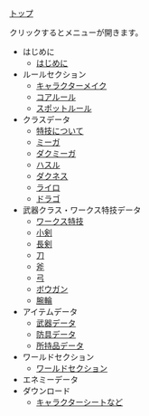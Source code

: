 [トップ](./)

クリックするとメニューが開きます。

* はじめに
    * [はじめに](page/)
* ルールセクション
    * [キャラクターメイク](page/rule/charamake.html)
    * [コアルール](page/rule/corerule.html)
    * [スポットルール](page/rule/spotrule.html)
* クラスデータ
    * [特技について](page/group/skillindex.html)
    * [ミーガ](page/group/miga.html)
    * [ダクミーガ](page/group/dkmiga.html)
    * [ハスル](page/group/hsl.html)
    * [ダクネス](page/group/dknes.html)
    * [ライロ](page/group/railo.html)
    * [ドラゴ](page/group/drago.html)
* 武器クラス・ワークス特技データ
  * [ワークス特技](page/weapon/works.html)
  * [小剣](page/weapon/knife.html)
  * [長剣](page/weapon/sword.html)
  * [刀](page/weapon/katana.html)
  * [斧](page/weapon/axe.html)
  * [弓](page/weapon/bow.html)
  * [ボウガン](page/weapon/bowgun.html)
  * [腕輪](page/weapon/bangle.html)
* アイテムデータ
  * [武器データ](page/item/weapon.html)
  * [防具データ](page/item/protector.html)
  * [所持品データ](page/item/item.html)
* ワールドセクション
  * [ワールドセクション](page/world/worldsection.html)
* エネミーデータ
* ダウンロード
  * [キャラクターシートなど](page/download/download.html)
